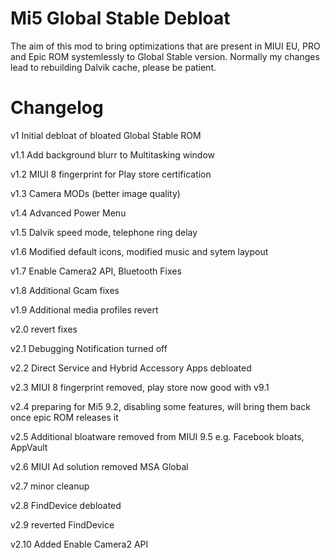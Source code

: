 # Mi5 Global Stable Debloat

The aim of this mod to bring optimizations that are present in MIUI EU, PRO and Epic ROM systemlessly to
Global Stable version.
Normally my changes lead to rebuilding Dalvik cache, please be patient.



# Changelog
v1      Initial debloat of bloated Global Stable ROM

v1.1    Add background blurr to Multitasking window

v1.2    MIUI 8 fingerprint for Play store certification

v1.3    Camera MODs (better image quality)

v1.4    Advanced Power Menu

v1.5    Dalvik speed mode, telephone ring delay

v1.6    Modified default icons, modified music and sytem laypout

v1.7    Enable Camera2 API, Bluetooth Fixes

v1.8    Additional Gcam fixes

v1.9    Additional media profiles revert

v2.0	revert fixes

v2.1	Debugging Notification turned off

v2.2	Direct Service and Hybrid Accessory Apps debloated

v2.3    MIUI 8 fingerprint removed, play store now good with v9.1

v2.4    preparing for Mi5 9.2, disabling some features, will bring them back once epic ROM releases it

v2.5    Additional bloatware removed from MIUI 9.5 e.g. Facebook bloats, AppVault

v2.6    MIUI Ad solution removed MSA Global

v2.7    minor cleanup

v2.8    FindDevice debloated

v2.9    reverted FindDevice

v2.10	Added Enable Camera2 API

